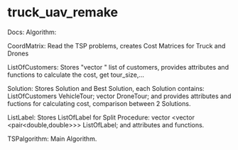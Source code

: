 # truck_uav_remake
Docs:
Algorithm: 


CoordMatrix: Read the TSP problems, creates Cost Matrices for Truck and Drones


ListOfCustomers: Stores "vector <int>" list of customers, provides attributes and functions to calculate the cost, get tour_size,...
  
  
Solution: Stores Solution and Best Solution, each Solution contains:   ListOfCustomers VehicleTour;
                                                                       vector <ListOfCustomers> DroneTour; 
          and provides attributes and fuctions for calculating cost, comparison between 2 Solutions. 
  
  
ListLabel: Stores ListOfLabel for Split Procedure:  vector <vector <pair<double,double>>> ListOfLabel; and attributes and functions.

TSPalgorithm: Main Algorithm.
